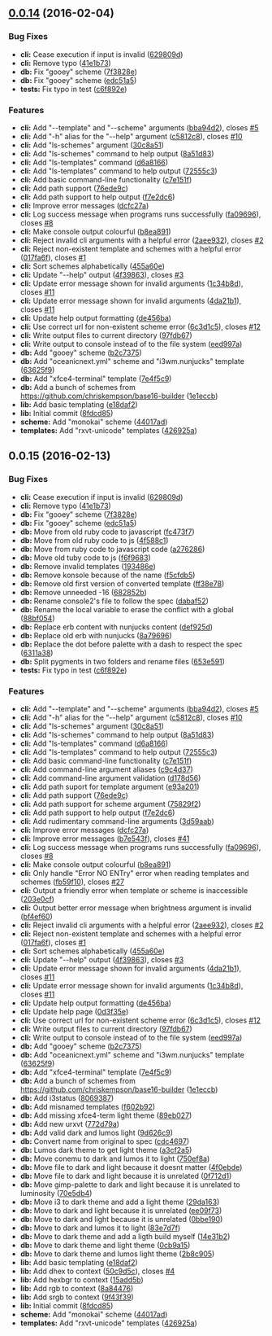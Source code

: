 <a name="0.0.14"></a>
## [0.0.14](https://github.com/alexbooker/base16-builder/compare/8fdcd85...0.0.14) (2016-02-04)


### Bug Fixes

* **cli:** Cease execution if input is invalid ([629809d](https://github.com/alexbooker/base16-builder/commit/629809d))
* **cli:** Remove typo ([41e1b73](https://github.com/alexbooker/base16-builder/commit/41e1b73))
* **db:** Fix "gooey" scheme ([7f3828e](https://github.com/alexbooker/base16-builder/commit/7f3828e))
* **db:** Fix "gooey" scheme ([edc51a5](https://github.com/alexbooker/base16-builder/commit/edc51a5))
* **tests:** Fix typo in test ([c6f892e](https://github.com/alexbooker/base16-builder/commit/c6f892e))

### Features

* **cli:** Add "--template" and "--scheme" arguments ([bba94d2](https://github.com/alexbooker/base16-builder/commit/bba94d2)), closes [#5](https://github.com/alexbooker/base16-builder/issues/5)
* **cli:** Add "-h" alias for the "--help" argument ([c5812c8](https://github.com/alexbooker/base16-builder/commit/c5812c8)), closes [#10](https://github.com/alexbooker/base16-builder/issues/10)
* **cli:** Add "ls-schemes" argument ([30c8a51](https://github.com/alexbooker/base16-builder/commit/30c8a51))
* **cli:** Add "ls-schemes" command to help output ([8a51d83](https://github.com/alexbooker/base16-builder/commit/8a51d83))
* **cli:** Add "ls-templates" command ([d6a8166](https://github.com/alexbooker/base16-builder/commit/d6a8166))
* **cli:** Add "ls-templates" command to help output ([72555c3](https://github.com/alexbooker/base16-builder/commit/72555c3))
* **cli:** Add basic command-line functionality ([c7e151f](https://github.com/alexbooker/base16-builder/commit/c7e151f))
* **cli:** Add path support ([76ede9c](https://github.com/alexbooker/base16-builder/commit/76ede9c))
* **cli:** Add path support to help output ([f7e2dc6](https://github.com/alexbooker/base16-builder/commit/f7e2dc6))
* **cli:** Improve error messages ([dcfc27a](https://github.com/alexbooker/base16-builder/commit/dcfc27a))
* **cli:** Log success message when programs runs successfully ([fa09696](https://github.com/alexbooker/base16-builder/commit/fa09696)), closes [#8](https://github.com/alexbooker/base16-builder/issues/8)
* **cli:** Make console output colourful ([b8ea891](https://github.com/alexbooker/base16-builder/commit/b8ea891))
* **cli:** Reject invalid cli arguments with a helpful error ([2aee932](https://github.com/alexbooker/base16-builder/commit/2aee932)), closes [#2](https://github.com/alexbooker/base16-builder/issues/2)
* **cli:** Reject non-existent template and schemes with a helpful error ([017fa6f](https://github.com/alexbooker/base16-builder/commit/017fa6f)), closes [#1](https://github.com/alexbooker/base16-builder/issues/1)
* **cli:** Sort schemes alphabetically ([455a60e](https://github.com/alexbooker/base16-builder/commit/455a60e))
* **cli:** Update "--help" output ([4f39863](https://github.com/alexbooker/base16-builder/commit/4f39863)), closes [#3](https://github.com/alexbooker/base16-builder/issues/3)
* **cli:** Update error message shown for invalid arguments ([1c34b8d](https://github.com/alexbooker/base16-builder/commit/1c34b8d)), closes [#11](https://github.com/alexbooker/base16-builder/issues/11)
* **cli:** Update error message shown for invalid arguments ([4da21b1](https://github.com/alexbooker/base16-builder/commit/4da21b1)), closes [#11](https://github.com/alexbooker/base16-builder/issues/11)
* **cli:** Update help output formatting ([de456ba](https://github.com/alexbooker/base16-builder/commit/de456ba))
* **cli:** Use correct url for non-existent scheme error ([6c3d1c5](https://github.com/alexbooker/base16-builder/commit/6c3d1c5)), closes [#12](https://github.com/alexbooker/base16-builder/issues/12)
* **cli:** Write output files to current directory ([97fdb67](https://github.com/alexbooker/base16-builder/commit/97fdb67))
* **cli:** Write output to console instead of to the file system ([eed997a](https://github.com/alexbooker/base16-builder/commit/eed997a))
* **db:** Add "gooey" scheme ([b2c7375](https://github.com/alexbooker/base16-builder/commit/b2c7375))
* **db:** Add "oceanicnext.yml" scheme and "i3wm.nunjucks" template ([63625f9](https://github.com/alexbooker/base16-builder/commit/63625f9))
* **db:** Add "xfce4-terminal" template ([7e4f5c9](https://github.com/alexbooker/base16-builder/commit/7e4f5c9))
* **db:** Add a bunch of schemes from https://github.com/chriskempson/base16-builder ([1e1eccb](https://github.com/alexbooker/base16-builder/commit/1e1eccb))
* **lib:** Add basic templating ([e18daf2](https://github.com/alexbooker/base16-builder/commit/e18daf2))
* **lib:** Initial commit ([8fdcd85](https://github.com/alexbooker/base16-builder/commit/8fdcd85))
* **scheme:** Add "monokai" scheme ([44017ad](https://github.com/alexbooker/base16-builder/commit/44017ad))
* **templates:** Add "rxvt-unicode" templates ([426925a](https://github.com/alexbooker/base16-builder/commit/426925a))

<a name="0.0.15"></a>
## 0.0.15 (2016-02-13)


### Bug Fixes

* **cli:** Cease execution if input is invalid ([629809d](https://github.com/alexbooker/base16-builder/commit/629809d))
* **cli:** Remove typo ([41e1b73](https://github.com/alexbooker/base16-builder/commit/41e1b73))
* **db:** Fix "gooey" scheme ([7f3828e](https://github.com/alexbooker/base16-builder/commit/7f3828e))
* **db:** Fix "gooey" scheme ([edc51a5](https://github.com/alexbooker/base16-builder/commit/edc51a5))
* **db:** Move from old ruby code to javascript ([fc473f7](https://github.com/alexbooker/base16-builder/commit/fc473f7))
* **db:** Move from old ruby code to js ([4f588c1](https://github.com/alexbooker/base16-builder/commit/4f588c1))
* **db:** Move from ruby code to javascript code ([a276286](https://github.com/alexbooker/base16-builder/commit/a276286))
* **db:** Move old tuby code to js ([f6f9683](https://github.com/alexbooker/base16-builder/commit/f6f9683))
* **db:** Remove invalid templates ([193486e](https://github.com/alexbooker/base16-builder/commit/193486e))
* **db:** Remove konsole because of the name ([f5cfdb5](https://github.com/alexbooker/base16-builder/commit/f5cfdb5))
* **db:** Remove old first version of converted template ([ff38e78](https://github.com/alexbooker/base16-builder/commit/ff38e78))
* **db:** Remove unneeded -16 ([682852b](https://github.com/alexbooker/base16-builder/commit/682852b))
* **db:** Rename console2's file to follow the spec ([dabaf52](https://github.com/alexbooker/base16-builder/commit/dabaf52))
* **db:** Rename the local variable to erase the conflict with a global ([88bf054](https://github.com/alexbooker/base16-builder/commit/88bf054))
* **db:** Replace erb content with nunjucks content ([def925d](https://github.com/alexbooker/base16-builder/commit/def925d))
* **db:** Replace old erb with nunjucks ([8a79696](https://github.com/alexbooker/base16-builder/commit/8a79696))
* **db:** Replace the dot before palette with a dash to respect the spec ([6311a38](https://github.com/alexbooker/base16-builder/commit/6311a38))
* **db:** Split pygments in two folders and rename files ([653e591](https://github.com/alexbooker/base16-builder/commit/653e591))
* **tests:** Fix typo in test ([c6f892e](https://github.com/alexbooker/base16-builder/commit/c6f892e))

### Features

* **cli:** Add "--template" and "--scheme" arguments ([bba94d2](https://github.com/alexbooker/base16-builder/commit/bba94d2)), closes [#5](https://github.com/alexbooker/base16-builder/issues/5)
* **cli:** Add "-h" alias for the "--help" argument ([c5812c8](https://github.com/alexbooker/base16-builder/commit/c5812c8)), closes [#10](https://github.com/alexbooker/base16-builder/issues/10)
* **cli:** Add "ls-schemes" argument ([30c8a51](https://github.com/alexbooker/base16-builder/commit/30c8a51))
* **cli:** Add "ls-schemes" command to help output ([8a51d83](https://github.com/alexbooker/base16-builder/commit/8a51d83))
* **cli:** Add "ls-templates" command ([d6a8166](https://github.com/alexbooker/base16-builder/commit/d6a8166))
* **cli:** Add "ls-templates" command to help output ([72555c3](https://github.com/alexbooker/base16-builder/commit/72555c3))
* **cli:** Add basic command-line functionality ([c7e151f](https://github.com/alexbooker/base16-builder/commit/c7e151f))
* **cli:** Add command-line argument aliases ([c9c4d37](https://github.com/alexbooker/base16-builder/commit/c9c4d37))
* **cli:** Add command-line argument validation ([d178d56](https://github.com/alexbooker/base16-builder/commit/d178d56))
* **cli:** Add path suport for template argument ([e93a201](https://github.com/alexbooker/base16-builder/commit/e93a201))
* **cli:** Add path support ([76ede9c](https://github.com/alexbooker/base16-builder/commit/76ede9c))
* **cli:** Add path support for scheme argument ([75829f2](https://github.com/alexbooker/base16-builder/commit/75829f2))
* **cli:** Add path support to help output ([f7e2dc6](https://github.com/alexbooker/base16-builder/commit/f7e2dc6))
* **cli:** Add rudimentary command-line arguments ([3d59aab](https://github.com/alexbooker/base16-builder/commit/3d59aab))
* **cli:** Improve error messages ([dcfc27a](https://github.com/alexbooker/base16-builder/commit/dcfc27a))
* **cli:** Improve error messages ([b7e543f](https://github.com/alexbooker/base16-builder/commit/b7e543f)), closes [#41](https://github.com/alexbooker/base16-builder/issues/41)
* **cli:** Log success message when programs runs successfully ([fa09696](https://github.com/alexbooker/base16-builder/commit/fa09696)), closes [#8](https://github.com/alexbooker/base16-builder/issues/8)
* **cli:** Make console output colourful ([b8ea891](https://github.com/alexbooker/base16-builder/commit/b8ea891))
* **cli:** Only handle "Error NO ENTry" error when reading templates and schemes ([fb59f10](https://github.com/alexbooker/base16-builder/commit/fb59f10)), closes [#27](https://github.com/alexbooker/base16-builder/issues/27)
* **cli:** Output a friendly error when template or scheme is inaccessible ([203e0cf](https://github.com/alexbooker/base16-builder/commit/203e0cf))
* **cli:** Output better error message when brightness argument is invalid ([bf4ef60](https://github.com/alexbooker/base16-builder/commit/bf4ef60))
* **cli:** Reject invalid cli arguments with a helpful error ([2aee932](https://github.com/alexbooker/base16-builder/commit/2aee932)), closes [#2](https://github.com/alexbooker/base16-builder/issues/2)
* **cli:** Reject non-existent template and schemes with a helpful error ([017fa6f](https://github.com/alexbooker/base16-builder/commit/017fa6f)), closes [#1](https://github.com/alexbooker/base16-builder/issues/1)
* **cli:** Sort schemes alphabetically ([455a60e](https://github.com/alexbooker/base16-builder/commit/455a60e))
* **cli:** Update "--help" output ([4f39863](https://github.com/alexbooker/base16-builder/commit/4f39863)), closes [#3](https://github.com/alexbooker/base16-builder/issues/3)
* **cli:** Update error message shown for invalid arguments ([4da21b1](https://github.com/alexbooker/base16-builder/commit/4da21b1)), closes [#11](https://github.com/alexbooker/base16-builder/issues/11)
* **cli:** Update error message shown for invalid arguments ([1c34b8d](https://github.com/alexbooker/base16-builder/commit/1c34b8d)), closes [#11](https://github.com/alexbooker/base16-builder/issues/11)
* **cli:** Update help output formatting ([de456ba](https://github.com/alexbooker/base16-builder/commit/de456ba))
* **cli:** Update help page ([0d3f35e](https://github.com/alexbooker/base16-builder/commit/0d3f35e))
* **cli:** Use correct url for non-existent scheme error ([6c3d1c5](https://github.com/alexbooker/base16-builder/commit/6c3d1c5)), closes [#12](https://github.com/alexbooker/base16-builder/issues/12)
* **cli:** Write output files to current directory ([97fdb67](https://github.com/alexbooker/base16-builder/commit/97fdb67))
* **cli:** Write output to console instead of to the file system ([eed997a](https://github.com/alexbooker/base16-builder/commit/eed997a))
* **db:** Add "gooey" scheme ([b2c7375](https://github.com/alexbooker/base16-builder/commit/b2c7375))
* **db:** Add "oceanicnext.yml" scheme and "i3wm.nunjucks" template ([63625f9](https://github.com/alexbooker/base16-builder/commit/63625f9))
* **db:** Add "xfce4-terminal" template ([7e4f5c9](https://github.com/alexbooker/base16-builder/commit/7e4f5c9))
* **db:** Add a bunch of schemes from https://github.com/chriskempson/base16-builder ([1e1eccb](https://github.com/alexbooker/base16-builder/commit/1e1eccb))
* **db:** Add i3status ([8069387](https://github.com/alexbooker/base16-builder/commit/8069387))
* **db:** Add misnamed templates ([f602b92](https://github.com/alexbooker/base16-builder/commit/f602b92))
* **db:** Add missing xfce4-term light theme ([89eb027](https://github.com/alexbooker/base16-builder/commit/89eb027))
* **db:** Add new urxvt ([772d79a](https://github.com/alexbooker/base16-builder/commit/772d79a))
* **db:** Add valid dark and lumos light ([9d626c9](https://github.com/alexbooker/base16-builder/commit/9d626c9))
* **db:** Convert name from original to spec ([cdc4697](https://github.com/alexbooker/base16-builder/commit/cdc4697))
* **db:** Lumos dark theme to get light theme ([a3cf2a5](https://github.com/alexbooker/base16-builder/commit/a3cf2a5))
* **db:** Move conemu to dark and lumos it to light ([750ef8a](https://github.com/alexbooker/base16-builder/commit/750ef8a))
* **db:** Move file to dark and light because it doesnt matter ([4f0ebde](https://github.com/alexbooker/base16-builder/commit/4f0ebde))
* **db:** Move file to dark and light because it is unrelated ([0f712d1](https://github.com/alexbooker/base16-builder/commit/0f712d1))
* **db:** Move gimp-palette to dark and light because it is unrelated to luminosity ([70e5db4](https://github.com/alexbooker/base16-builder/commit/70e5db4))
* **db:** Move i3 to dark theme and add a light theme ([29da163](https://github.com/alexbooker/base16-builder/commit/29da163))
* **db:** Move to dark and light because it is unrelated ([ee09f73](https://github.com/alexbooker/base16-builder/commit/ee09f73))
* **db:** Move to dark and light because it is unrelated ([0bbe190](https://github.com/alexbooker/base16-builder/commit/0bbe190))
* **db:** Move to dark and lumos it to light ([83e7d7f](https://github.com/alexbooker/base16-builder/commit/83e7d7f))
* **db:** Move to dark theme and add a ligth build myself ([14e31b2](https://github.com/alexbooker/base16-builder/commit/14e31b2))
* **db:** Move to dark theme and light theme ([0cb9a15](https://github.com/alexbooker/base16-builder/commit/0cb9a15))
* **db:** Move to dark theme and lumos light theme ([2b8c905](https://github.com/alexbooker/base16-builder/commit/2b8c905))
* **lib:** Add basic templating ([e18daf2](https://github.com/alexbooker/base16-builder/commit/e18daf2))
* **lib:** Add dhex to context ([50c9d5c](https://github.com/alexbooker/base16-builder/commit/50c9d5c)), closes [#4](https://github.com/alexbooker/base16-builder/issues/4)
* **lib:** Add hexbgr to context ([15add5b](https://github.com/alexbooker/base16-builder/commit/15add5b))
* **lib:** Add rgb to context ([8a84476](https://github.com/alexbooker/base16-builder/commit/8a84476))
* **lib:** Add srgb to context ([9f43f39](https://github.com/alexbooker/base16-builder/commit/9f43f39))
* **lib:** Initial commit ([8fdcd85](https://github.com/alexbooker/base16-builder/commit/8fdcd85))
* **scheme:** Add "monokai" scheme ([44017ad](https://github.com/alexbooker/base16-builder/commit/44017ad))
* **templates:** Add "rxvt-unicode" templates ([426925a](https://github.com/alexbooker/base16-builder/commit/426925a))



